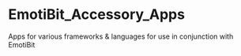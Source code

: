 # EmotiBit_Accessory_Apps
Apps for various frameworks &amp; languages for use in conjunction with EmotiBit
